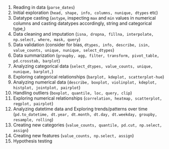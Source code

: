 1. Reading in data (`parse_dates`)
2. Initial exploration (`head, shape, info, columns, nunique, dtypes` etc)
3. Datatype casting (`astype`, inspecting `max` and `min` values in numerical columns and casting datatypes accordingly, string and categorical type,)
4. Data cleaning and imputation (`isna, dropna, fillna, interpolate, np.select, where, mask, query`)
5. Data validation (consider for bias, `dtypes, info, describe, isin, value_counts, unique, nunique, select_dtypes`)
6. Data summarization (`groupby, agg, filter, transform, pivot_table, pd.crosstab, barplot`)
7. Analyzing categorical data (`select_dtypes, value_counts, unique, nunique, barplot,`)
8. Exploring categorical relationships (`barplot, kdeplot, scatterplot-hue`)
9. Analyzing numerical data (`describe, boxplot, violinplot, kdeplot, histplot, jointplot, pairplot`)
10. Handling outliers (`boxplot, quantile, loc, query, clip`)
11. Exploring numerical relationships (`correlation, heatmap, scatterplot, regplot, pairplot`)
12. Analyzing datetime data and Exploring trends/patterns over time (`pd.to_datetime, dt.year, dt.month, dt.day, dt.weekday, groupby, resample, rolling`)
13. Creating new categories (`value_counts, quantile, pd.cut, np.select, assign`)
14. Creating new features (`value_counts, np.select, assign`)
15. Hypothesis testing